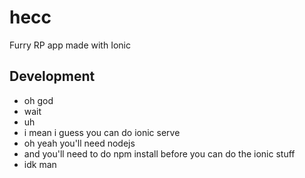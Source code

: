 # hecc
Furry RP app made with Ionic

## Development
* oh god
* wait
* uh
* i mean i guess you can do ionic serve
* oh yeah you'll need nodejs
* and you'll need to do npm install before you can do the ionic stuff
* idk man
